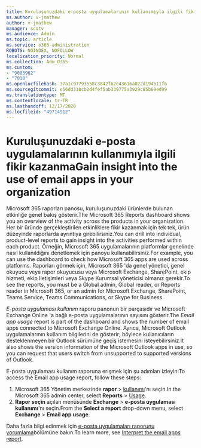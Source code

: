 ```yaml
---
title: Kuruluşunuzdaki e-posta uygulamalarının kullanımıyla ilgili fikir kazanma
ms.author: v-jmathew
author: v-jmathew
manager: scotv
ms.audience: Admin
ms.topic: article
ms.service: o365-administration
ROBOTS: NOINDEX, NOFOLLOW
localization_priority: Normal
ms.collection: Adm_O365
ms.custom:
- "9003962"
- "7018"
ms.openlocfilehash: 37a1c97793558c3842f62e43616a022d194611fb
ms.sourcegitcommit: e56dd310cb2d4fef5ab339775a3929c85b69ed99
ms.translationtype: MT
ms.contentlocale: tr-TR
ms.lasthandoff: 12/17/2020
ms.locfileid: "49714912"
---
```

# <a name="gain-insight-into-the-use-of-email-apps-in-your-organization"></a><span data-ttu-id="782ed-102">Kuruluşunuzdaki e-posta uygulamalarının kullanımıyla ilgili fikir kazanma</span><span class="sxs-lookup"><span data-stu-id="782ed-102">Gain insight into the use of email apps in your organization</span></span>

<span data-ttu-id="782ed-103">Microsoft 365 raporları panosu, kuruluşunuzdaki ürünlerde bulunan etkinliğe genel bakış gösterir.</span><span class="sxs-lookup"><span data-stu-id="782ed-103">The Microsoft 365 Reports dashboard shows you an overview of the activity across the products in your organization.</span></span> <span data-ttu-id="782ed-104">Her bir üründe gerçekleştirilen etkinliklere fikir kazanmak için tek tek, ürün düzeyinde raporlarda ayrıntıya girebilirsiniz.</span><span class="sxs-lookup"><span data-stu-id="782ed-104">You can drill into individual, product-level reports to gain insight into the activities performed within each product.</span></span> <span data-ttu-id="782ed-105">Örneğin, Microsoft 365 uygulamalarının platformlar genelinde nasıl kullanıldığını denetlemek için panoyu kullanabilirsiniz.</span><span class="sxs-lookup"><span data-stu-id="782ed-105">For example, you can use the dashboard to check how Microsoft 365 apps are used across platforms.</span></span> <span data-ttu-id="782ed-106">Raporları görmek için, Microsoft 365 'da genel yönetici, genel okuyucu veya rapor okuyucusu veya Microsoft Exchange, SharePoint, ekip hizmeti, ekip Iletişimleri veya Skype Kurumsal yöneticisi olmanız gerekir.</span><span class="sxs-lookup"><span data-stu-id="782ed-106">To see the reports, you must be a Global admin, Global reader, or Reports reader in Microsoft 365, or an admin for Microsoft Exchange, SharePoint, Teams Service, Teams Communications, or Skype for Business.</span></span>

<span data-ttu-id="782ed-107">*E-posta uygulaması kullanım* raporu panonun bir parçasıdır ve Microsoft Exchange Online 'a bağlı e-posta uygulamalarının sayısını gösterir.</span><span class="sxs-lookup"><span data-stu-id="782ed-107">The *Email app usage* report is part of the dashboard and shows the number of email apps connected to Microsoft Exchange Online.</span></span> <span data-ttu-id="782ed-108">Ayrıca, Microsoft Outlook uygulamalarının kullanım bilgilerini de gösterir; böylece kullanıcıların desteklenmeyen bir Outlook sürümüne geçiş istemesini isteyebilirsiniz.</span><span class="sxs-lookup"><span data-stu-id="782ed-108">It also shows the version information of the Microsoft Outlook apps in use, so you can request that users switch from unsupported to supported versions of Outlook.</span></span>

<span data-ttu-id="782ed-109">E-posta uygulaması kullanım raporuna erişmek için şu adımları izleyin:</span><span class="sxs-lookup"><span data-stu-id="782ed-109">To access the Email app usage report, follow these steps:</span></span>

1. <span data-ttu-id="782ed-110">Microsoft 365 Yönetim merkezinde **rapor**  >  [kullanımı](https://go.microsoft.com/fwlink/?linkid=2140342)'nı seçin.</span><span class="sxs-lookup"><span data-stu-id="782ed-110">In the Microsoft 365 admin center, select **Reports** > [Usage](https://go.microsoft.com/fwlink/?linkid=2140342).</span></span>
2. <span data-ttu-id="782ed-111">**Rapor seçin** açılan menüsünde **Exchange**  >  **e-posta uygulaması kullanımı**'nı seçin.</span><span class="sxs-lookup"><span data-stu-id="782ed-111">From the **Select a report** drop-down menu, select **Exchange** > **Email app usage**.</span></span>

<span data-ttu-id="782ed-112">Daha fazla bilgi edinmek için [e-posta uygulamaları raporunu yorumlama](https://go.microsoft.com/fwlink/?linkid=2140508)bölümüne bakın.</span><span class="sxs-lookup"><span data-stu-id="782ed-112">To learn more, see [Interpret the email apps report](https://go.microsoft.com/fwlink/?linkid=2140508).</span></span>

